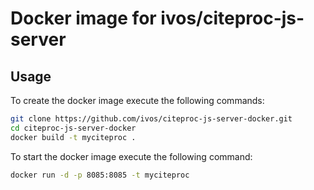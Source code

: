 ﻿# Docker image for ivos/citeproc-js-server

## Usage

To create the docker image execute the following commands:

```bash
git clone https://github.com/ivos/citeproc-js-server-docker.git
cd citeproc-js-server-docker
docker build -t myciteproc .
```

To start the docker image execute the following command:

```bash
docker run -d -p 8085:8085 -t myciteproc
```
